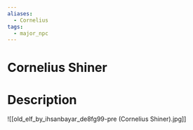 ```yaml
---
aliases:
  - Cornelius
tags:
  - major_npc
---
```

# Cornelius Shiner

# Description
![[old_elf_by_ihsanbayar_de8fg99-pre (Cornelius Shiner).jpg]]